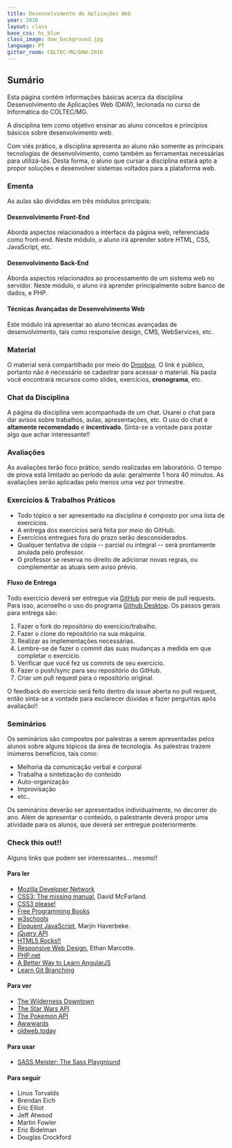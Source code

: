 ```yaml
---
title: Desenvolvimento de Aplicações Web
year: 2016
layout: class
base_css: hc_blue
class_image: daw_background.jpg
language: PT
gitter_room: COLTEC-MG/DAW-2016
---
```


## Sumário

<p class="lead">
Esta página contém informações básicas acerca da disciplina Desenvolvimento de Aplicações Web (DAW), lecionada no curso de Informática do COLTEC/MG.
</p>

A disciplina tem como objetivo ensinar ao aluno conceitos e princípios básicos sobre desenvolvimento web.

Com viés prático, a disciplina apresenta ao aluno não somente as principais tecnologias de desenvolvimento, como também as ferramentas necessárias para utilizá-las. Desta forma, o aluno que cursar a disciplina estará apto a propor soluções e desenvolver sistemas voltados para a plataforma web.

### Ementa

As aulas são divididas em três módulos principais:

#### Desenvolvimento Front-End

Aborda aspectos relacionados a interface da página web, referenciada como front-end. Neste módulo, o aluno irá aprender sobre HTML, CSS, JavaScript, etc.

#### Desenvolvimento Back-End

Aborda aspectos relacionados ao processamento de um sistema web no servidor. Neste módulo, o aluno irá aprender principalmente sobre banco de dados, e PHP.

#### Técnicas Avançadas de Desenvolvimento Web

Este módulo irá apresentar ao aluno técnicas avançadas de desenvolvimento, tais como responsive design, CMS, WebServices, etc.

### Material

O material será compartilhado por meio do [Dropbox](https://www.dropbox.com/sh/tevu0ak7j9523n4/AAAmmglIztAfhjGTvzHkCzfta?dl=0). O link é público, portanto não é necessário se cadastrar para acessar o material. Na pasta você encontrará recursos como slides, exercícios, **cronograma**, etc.

### Chat da Disciplina

A página da disciplina vem acompanhada de um chat. Usarei o chat para dar avisos sobre trabalhos, aulas, apresentações, etc. O uso do chat é **altamente recomendado** e **incentivado**. Sinta-se a vontade para postar algo que achar interessante!!

### Avaliações

As avaliações terão foco prático, sendo realizadas em laboratório. O tempo de prova está limitado ao período da aula: geralmente 1 hora 40 minutos. As avaliações serão aplicadas pelo menos uma vez por trimestre.

### Exercícios & Trabalhos Práticos

* Todo tópico a ser apresentado na disciplina é composto por uma lista de exercícios.
* A entrega dos exercícios será feita por meio do GitHub.
* Exercícios entregues fora do prazo serão desconsiderados.
* Qualquer tentativa de cópia -- parcial ou integral -- será prontamente anulada pelo professor.
* O professor se reserva no direito de adicionar novas regras, ou complementar as atuais sem aviso prévio.

#### Fluxo de Entrega

Todo exercício deverá ser entregue via [GitHub](http://www.github.com) por meio de pull requests. Para isso, aconselho o uso do programa [Github Desktop](https://desktop.github.com/). Os passos gerais para entrega são:

1. Fazer o fork do repositório do exercício/trabalho.
2. Fazer o clone do repositório na sua máquina.
3. Realizar as implementações necessárias.
  1. Lembre-se de fazer o commit das suas mudanças a medida em que completar o exercício.
4. Verificar que você fez os commits de seu exercício.
5. Fazer o push/sync para seu repositório do GitHub.
6. Criar um pull request para o repositório original.

O feedback do exercício será feito dentro da issue aberta no pull request, então sinta-se a vontade para esclarecer dúvidas e fazer perguntas após avaliação!!

### Seminários

Os seminários são compostos por palestras a serem apresentadas pelos alunos sobre alguns tópicos da área de tecnologia. As palestras trazem inúmeros benefícios, tais como:

* Melhoria da comunicação verbal e corporal
* Trabalha a sintetização do conteúdo
* Auto-organização
* Improvisação
* etc..

Os seminários deverão ser apresentados individualmente, no decorrer do ano. Além de apresentar o conteúdo, o palestrante deverá propor uma atividade para os alunos, que deverá ser entregue posteriormente.

### Check this out!!

Alguns links que podem ser interessantes... mesmo!!

#### Para ler

* [<i class="fa fa-star small"></i> Mozilla Developer Network](https://developer.mozilla.org/pt-BR/docs/Web)
* [CSS3: The missing manual](http://www.amazon.com/CSS3-Missing-David-Sawyer-McFarland/dp/1449325947), David McFarland.
* [CSS3 please!](http://css3please.com/)
* [<i class="fa fa-star small"></i> Free Programming Books](https://github.com/vhf/free-programming-books/blob/master/free-programming-books.md)
* [w3schools](http://www.w3schools.com/)
* [<i class="fa fa-star small"></i> Eloquent JavaScript](http://eloquentjavascript.net/), Marjin Haverbeke.
* [jQuery API](http://api.jquery.com/)
* [HTML5 Rocks!!](https://github.com/html5rocks/slides.html5rocks.com)
* [Responsive Web Design](http://abookapart.com/products/responsive-web-design), Ethan Marcotte.
* [PHP.net](http://php.net/)
* [<i class="fa fa-star small"></i> A Better Way to Learn AngularJS](https://thinkster.io/a-better-way-to-learn-angularjs)
* [<i class="fa fa-star small"></i> Learn Git Branching](http://pcottle.github.io/learnGitBranching/)

#### Para ver

* [The Wilderness Downtown](http://www.thewildernessdowntown.com/)
* [The Star Wars API](https://swapi.co/)
* [The Pokemon API](http://pokeapi.co/)
* [Awwwards](http://www.awwwards.com/)
* [oldweb.today](http://oldweb.today/)

#### Para usar

* [SASS Meister: The Sass Playground](http://www.sassmeister.com/)

#### Para seguir

* Linus Torvalds [<i class="fa fa-github"></i>](https://github.com/torvalds) [<i class="fa fa-twitter"></i>](https://twitter.com/linus__torvalds)
* Brendan Eich [<i class="fa fa-github"></i>](https://github.com/BrendanEich) [<i class="fa fa-twitter"></i>](https://twitter.com/brendaneich)
* Eric Elliot [<i class="fa fa-github"></i>](https://github.com/ericelliott) [<i class="fa fa-twitter"></i>](https://twitter.com/_ericelliott)
* Jeff Atwood [<i class="fa fa-github"></i>](https://github.com/coding-horror) [<i class="fa fa-twitter"></i>](https://twitter.com/codinghorror) [<i class="fa fa-rss"></i>](http://blog.codinghorror.com/)
* Martin Fowler [<i class="fa fa-twitter"></i>](https://twitter.com/martinfowler) [<i class="fa fa-rss"></i>](http://martinfowler.com/bliki/)
* Eric Bidelman [<i class="fa fa-github"></i>](https://github.com/ebidel) [<i class="fa fa-twitter"></i>](https://twitter.com/ebidel)
* Douglas Crockford [<i class="fa fa-github"></i>](https://github.com/douglascrockford)
